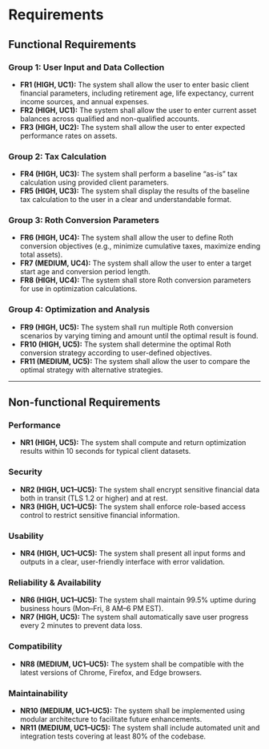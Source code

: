 # Requirements

## Functional Requirements

### Group 1: User Input and Data Collection
- **FR1 (HIGH, UC1):** The system shall allow the user to enter basic client financial parameters, including retirement age, life expectancy, current income sources, and annual expenses.  
- **FR2 (HIGH, UC1):** The system shall allow the user to enter current asset balances across qualified and non-qualified accounts.  
- **FR3 (HIGH, UC2):** The system shall allow the user to enter expected performance rates on assets.  

### Group 2: Tax Calculation
- **FR4 (HIGH, UC3):** The system shall perform a baseline “as-is” tax calculation using provided client parameters.  
- **FR5 (HIGH, UC3):** The system shall display the results of the baseline tax calculation to the user in a clear and understandable format.  

### Group 3: Roth Conversion Parameters
- **FR6 (HIGH, UC4):** The system shall allow the user to define Roth conversion objectives (e.g., minimize cumulative taxes, maximize ending total assets).  
- **FR7 (MEDIUM, UC4):** The system shall allow the user to enter a target start age and conversion period length.  
- **FR8 (HIGH, UC4):** The system shall store Roth conversion parameters for use in optimization calculations.  

### Group 4: Optimization and Analysis
- **FR9 (HIGH, UC5):** The system shall run multiple Roth conversion scenarios by varying timing and amount until the optimal result is found.  
- **FR10 (HIGH, UC5):** The system shall determine the optimal Roth conversion strategy according to user-defined objectives.  
- **FR11 (MEDIUM, UC5):** The system shall allow the user to compare the optimal strategy with alternative strategies.  

---

## Non-functional Requirements

### Performance
- **NR1 (HIGH, UC5):** The system shall compute and return optimization results within 10 seconds for typical client datasets.  

### Security
- **NR2 (HIGH, UC1–UC5):** The system shall encrypt sensitive financial data both in transit (TLS 1.2 or higher) and at rest.  
- **NR3 (HIGH, UC1–UC5):** The system shall enforce role-based access control to restrict sensitive financial information.  

### Usability
- **NR4 (HIGH, UC1–UC5):** The system shall present all input forms and outputs in a clear, user-friendly interface with error validation.  

### Reliability & Availability
- **NR6 (HIGH, UC1–UC5):** The system shall maintain 99.5% uptime during business hours (Mon–Fri, 8 AM–6 PM EST).  
- **NR7 (HIGH, UC5):** The system shall automatically save user progress every 2 minutes to prevent data loss.  

### Compatibility
- **NR8 (MEDIUM, UC1–UC5):** The system shall be compatible with the latest versions of Chrome, Firefox, and Edge browsers.  

### Maintainability
- **NR10 (MEDIUM, UC1–UC5):** The system shall be implemented using modular architecture to facilitate future enhancements.  
- **NR11 (MEDIUM, UC1–UC5):** The system shall include automated unit and integration tests covering at least 80% of the codebase.  
